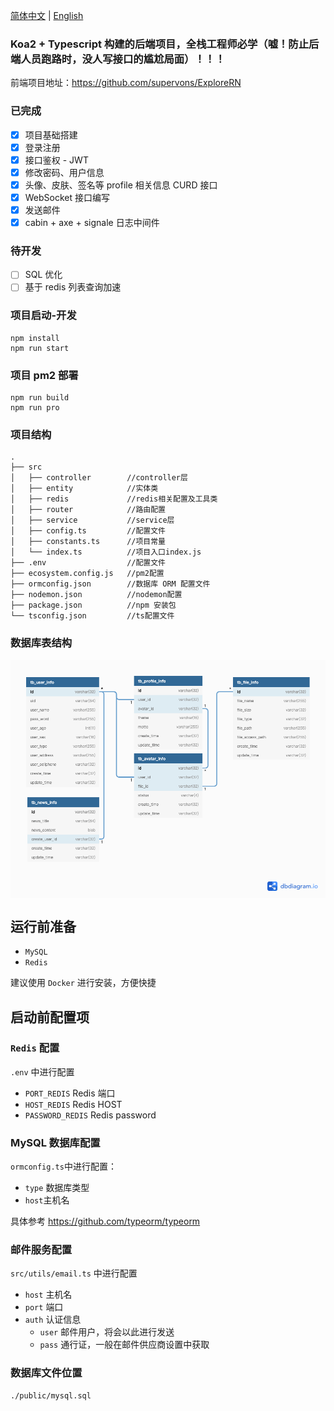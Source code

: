 [简体中文](./README.md) | [English](./README.en.md)

### Koa2 + Typescript 构建的后端项目，全栈工程师必学（嘘！防止后端人员跑路时，没人写接口的尴尬局面）！！！

前端项目地址：https://github.com/supervons/ExploreRN

### 已完成

- [x] 项目基础搭建
- [x] 登录注册
- [x] 接口鉴权 - JWT
- [x] 修改密码、用户信息
- [x] 头像、皮肤、签名等 profile 相关信息 CURD 接口
- [x] WebSocket 接口编写
- [x] 发送邮件
- [x] cabin + axe + signale 日志中间件

### 待开发

- [ ] SQL 优化
- [ ] 基于 redis 列表查询加速

### 项目启动-开发

```
npm install
npm run start
```

### 项目 pm2 部署

```
npm run build
npm run pro
```

### 项目结构

```
.
├── src
│   ├── controller        //controller层
│   ├── entity            //实体类
│   ├── redis             //redis相关配置及工具类
│   ├── router            //路由配置
│   ├── service           //service层
│   ├── config.ts         //配置文件
│   ├── constants.ts      //项目常量
│   └── index.ts          //项目入口index.js
├── .env                  //配置文件
├── ecosystem.config.js   //pm2配置
├── ormconfig.json        //数据库 ORM 配置文件
├── nodemon.json          //nodemon配置
├── package.json          //npm 安装包
└── tsconfig.json         //ts配置文件
```

### 数据库表结构

<img src="./public/explore.png" alt="表结构" align="center"/>



## 运行前准备

- `MySQL`
- `Redis`

建议使用 `Docker` 进行安装，方便快捷

## 启动前配置项

### `Redis` 配置

`.env` 中进行配置

- `PORT_REDIS` Redis 端口
- `HOST_REDIS` Redis HOST
- `PASSWORD_REDIS` Redis password

### MySQL 数据库配置

`ormconfig.ts`中进行配置：

- `type` 数据库类型
- `host`主机名

具体参考 https://github.com/typeorm/typeorm

### 邮件服务配置

`src/utils/email.ts` 中进行配置

- `host` 主机名
- `port` 端口
- `auth`  认证信息
  - `user` 邮件用户，将会以此进行发送
  - `pass` 通行证，一般在邮件供应商设置中获取

### 数据库文件位置

```
./public/mysql.sql
```

